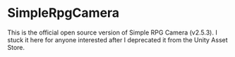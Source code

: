 # SimpleRpgCamera

This is the official open source version of Simple RPG Camera (v2.5.3). I stuck it here for anyone interested after I deprecated it from the Unity Asset Store.